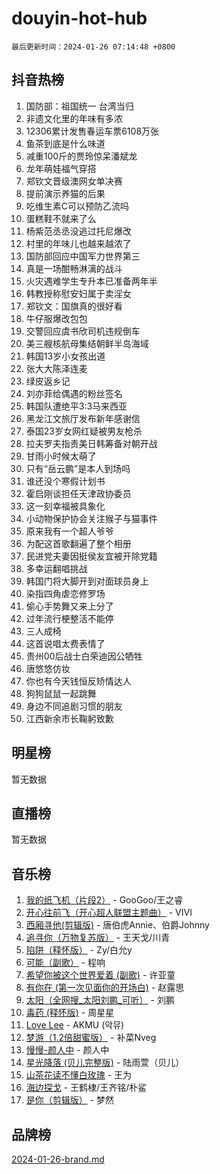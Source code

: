 # douyin-hot-hub

`最后更新时间：2024-01-26 07:14:48 +0800`

## 抖音热榜

1. 国防部：祖国统一 台湾当归
1. 非遗文化里的年味有多浓
1. 12306累计发售春运车票6108万张
1. 鱼茶到底是什么味道
1. 减重100斤的贾玲惊呆潘斌龙
1. 龙年萌娃福气穿搭
1. 郑钦文晋级澳网女单决赛
1. 提前演示养猫的后果
1. 吃维生素C可以预防乙流吗
1. 蛋糕鞋不就来了么
1. 杨紫范丞丞没逃过托尼爆改
1. 村里的年味儿也越来越浓了
1. 国防部回应中国军力世界第三
1. 真是一场酣畅淋漓的战斗
1. 火灾遇难学生专升本已准备两年半
1. 韩教授称慰安妇属于卖淫女
1. 郑钦文：国旗真的很好看
1. 牛仔服爆改包包
1. 交警回应虞书欣司机违规倒车
1. 美三艘核航母集结朝鲜半岛海域
1. 韩国13岁小女孩出道
1. 张大大陈泽连麦
1. 绿皮返乡记
1. 刘亦菲给偶遇的粉丝签名
1. 韩国队遭绝平3:3马来西亚
1. 黑龙江文旅厅发布新年感谢信
1. 泰国23岁女网红疑被男友枪杀
1. 拉夫罗夫指责美日韩筹备对朝开战
1. 甘雨小时候太萌了
1. 只有“岳云鹏”是本人到场吗
1. 谁还没个寒假计划书
1. 霍启刚谈担任天津政协委员
1. 这一刻幸福被具象化
1. 小动物保护协会关注猴子与猫事件
1. 原来我有一个超人爷爷
1. 为配这首歌翻遍了整个相册
1. 民进党夫妻因挺侯友宜被开除党籍
1. 多幸运翻唱挑战
1. 韩国门将大脚开到对面球员身上
1. 染指四角虐恋修罗场
1. 偷心手势舞又来上分了
1. 过年流行梗整活不能停
1. 三人成椅
1. 这首说唱太费表情了
1. 贵州00后战士白荣迪因公牺牲
1. 唐悠悠仿妆
1. 你也有今天钱恒反矫情达人
1. 狗狗鼠鼠一起跳舞
1. 身边不同追剧习惯的朋友
1. 江西新余市长鞠躬致歉

## 明星榜

暂无数据

## 直播榜

暂无数据

## 音乐榜

1. [我的纸飞机（片段2）](https://sf86-cdn-tos.douyinstatic.com/obj/tos-cn-ve-2774/oM2ZrKcg2CD5AeRB2gkeXOFB1IxAGJdZPazYHf) - GooGoo/王之睿
1. [开心往前飞（开心超人联盟主题曲）](https://sf6-cdn-tos.douyinstatic.com/obj/tos-cn-ve-2774/9d8fb7c82cf1421fb93a9fe925275e0a) - VIVI
1. [西厢寻他(剪辑版)](https://sf86-cdn-tos.douyinstatic.com/obj/tos-cn-ve-2774/oUsAVfAQKlRNxEv5qxvIB8o5qmIWUcXbzJKJhw) - 唐伯虎Annie、伯爵Johnny
1. [追寻你（万物复苏版）](https://sf86-cdn-tos.douyinstatic.com/obj/tos-cn-ve-2774/oYeAZJsbjIDit9APmBg8u6uDUQnHmoCf3gbo74) - 王天戈/川青
1. [陷阱（释怀版）](https://sf86-cdn-tos.douyinstatic.com/obj/tos-cn-ve-2774/oE8C21LeZrzKLDFfQYgMzx4GAIHageG5IzayY7) - Zy/白允y
1. [可能（副歌）](https://sf86-cdn-tos.douyinstatic.com/obj/tos-cn-ve-2774/cde1731888894259b333569393c2fb51) - 程响
1. [希望你被这个世界爱着 (副歌)](https://sf3-cdn-tos.douyinstatic.com/obj/tos-cn-ve-2774/oUHCmWQfZlE3QQBKBeD8rCFLpJzPgCpImhsxMt) - 许亚童
1. [有你在 (第一次见面你的开场白)](https://sf86-cdn-tos.douyinstatic.com/obj/tos-cn-ve-2774/oAthrQ3ClJBfI57uBoFEgNDYtNCZ0TSYQQfxQ0) - 赵露思
1. [太阳（全网搜_太阳刘鹏_可听）](https://sf3-cdn-tos.douyinstatic.com/obj/tos-cn-ve-2774/ogWbyIQnlBFImVbeDocRdCIYtBHlbJXgfZMvgz) - 刘鹏
1. [毒药 (释怀版)](https://sf86-cdn-tos.douyinstatic.com/obj/tos-cn-ve-2774/oYILMEAzspdZBIzy4frJNB8ZHPHWAhiwowd4Ad) - 周星星
1. [Love Lee](https://sf86-cdn-tos.douyinstatic.com/obj/tos-cn-ve-2774/o05GbkJGbCBTdDnMtB0fwOYgkeZp23vrWQDQBS) - AKMU (악뮤)
1. [梦游（1.2倍甜蜜版）](https://sf86-cdn-tos.douyinstatic.com/obj/tos-cn-ve-2774/o4gyAUm8hwufoEABmwVIiQtHsFuGzAEEWtNMzo) - 补菜Nveg
1. [慢慢-颜人中](https://sf86-cdn-tos.douyinstatic.com/obj/tos-cn-ve-2774/ocjHNfBXdBxQNC8ZGAeoLMFTUgtBg8bkExunDC) - 颜人中
1. [星光降落 (贝儿完整版)](https://sf3-cdn-tos.douyinstatic.com/obj/tos-cn-ve-2774/okwB9hAwyAtsFFkFBzAX1hOOfQuIoMNs0W2Mwr) - 陆雨萱（贝儿）
1. [山茶花读不懂白玫瑰](https://sf3-cdn-tos.douyinstatic.com/obj/tos-cn-ve-2774/osfn8B7DktrRHEPJgPCfDbw7QDQEkwC16BxZg9) - 王为
1. [海边探戈](https://sf86-cdn-tos.douyinstatic.com/obj/tos-cn-ve-2774/os9gE0VQCGqt6VQkZDyBBYvfSDY0QFe3vVmubn) - 王鹤棣/王齐铭/朴鲨
1. [是你（剪辑版）](https://sf86-cdn-tos.douyinstatic.com/obj/tos-cn-ve-2774/46019dae783c4c969944217fe1cfafc4) - 梦然

## 品牌榜

[2024-01-26-brand.md](2024-01-26-brand.md)
